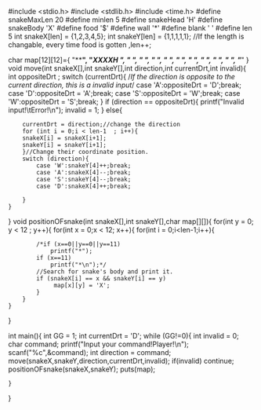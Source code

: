 #include <stdio.h>
#include <stdlib.h>
#include <time.h>
#define snakeMaxLen 20
#define minlen 5
#define snakeHead 'H'
#define snakeBody 'X'
#define food '$'
#define wall '*'
#define blank ' '
#define len 5
int snakeX[len] = {1,2,3,4,5};
int snakeY[len] = {1,1,1,1,1};
//If the length is changable, every time food is gotten ,len++;

char map[12][12]={
"************",
"*XXXXH     *",
"*          *",
"*          *",
"*          *",
"*          *",
"*          *",
"*          *",
"*          *",
"*          *",
"*          *",
"************"
}
void move(int snakeX[],int snakeY[],int direction,int currentDrt,int invalid){
	int oppositeDrt ;
	switch (currentDrt){
	/*If the direction is opposite to the current direction,
	this is a invalid input*/ 
		case 'A':oppositeDrt = 'D';break;
		case 'D':oppositeDrt = 'A';break;
		case 'S':oppositeDrt = 'W';break;
		case 'W':oppositeDrt = 'S';break;
	}
	if (direction == oppositeDrt){
		printf("Invalid input!\tError!\n");
		invalid = 1;
	}
	else{
	
		currentDrt = direction;//change the direction
		for (int i = 0;i < len-1  ; i++){
		snakeX[i] = snakeX[i+1];
		snakeY[i] = snakeY[i+1];
		}//Change their coordinate position.
		switch (direction){
			case 'W':snakeY[4]++;break;
			case 'A':snakeX[4]--;break;
			case 'S':snakeY[4]--;break;
			case 'D':snakeX[4]++;break;
			 
		}
	}
}
void positionOFsnake(int snakeX[],int snakeY[],char map[][]){
	for(int  y = 0; y < 12 ; y++){
		for(int x = 0;x < 12; x++){
			for(int i = 0;i<len-1;i++){
			
			/*if (x==0||y==0||y==11)
				printf("*");
			if (x==11)
				printf("*\n");*/
			//Search for snake's body and print it.
			if (snakeX[i] == x && snakeY[i] == y)
				 map[x][y] = 'X';
			}
		}
	}
}

int main(){
	int GG = 1;
	int currentDrt = 'D';
	while (GG!=0){
		int invalid = 0;
		char command;
		printf("Input your command!Player!\n");
		scanf("%c",&command);
		int direction = command;
		move(snakeX,snakeY,direction,currentDrt,invalid);
		if(invalid)
		continue;
		positionOFsnake(snakeX,snakeY);
		puts(map);
			
	
	}
	
}
